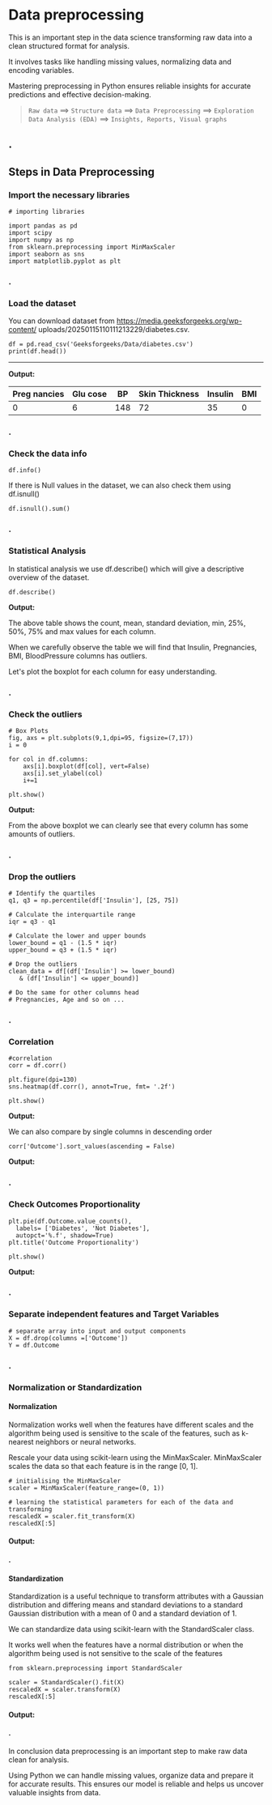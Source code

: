 # Data preprocessing
This is an important step in the data science transforming raw data into a clean structured format for analysis. 

It involves tasks like handling missing values, normalizing data and encoding variables. 

Mastering preprocessing in Python ensures reliable insights for accurate predictions and effective decision-making.

> `Raw data` ==> 
`Structure data` ==> 
`Data Preprocessing` ==> 
`Exploration Data Analysis (EDA)` ==>
`Insights, Reports, Visual graphs`

## .
## Steps in Data Preprocessing
### Import the necessary libraries

```
# importing libraries

import pandas as pd
import scipy
import numpy as np
from sklearn.preprocessing import MinMaxScaler
import seaborn as sns
import matplotlib.pyplot as plt
```

### .
### Load the dataset
You can download dataset from https://media.geeksforgeeks.org/wp-content/ uploads/20250115110111213229/diabetes.csv.

```
df = pd.read_csv('Geeksforgeeks/Data/diabetes.csv')
print(df.head())
```

---
**Output:**

| Preg nancies | Glu cose | BP | Skin Thickness | Insulin | BMI |
|---|---|---|---|---|---|
|0|6|148|72|35|0|

### .
### Check the data info
```df.info()```

If there is Null values in the dataset, we can also check them using df.isnull()

```
df.isnull().sum()
```

### .
### Statistical Analysis
In statistical analysis we use df.describe() which will give a descriptive overview of the dataset.

```
df.describe()
```
**Output:**
>  

The above table shows the count, mean, standard deviation, min, 25%, 50%, 75% and max values for each column. 

When we carefully observe the table we will find that Insulin, Pregnancies, BMI, BloodPressure columns has outliers. 

Let's plot the boxplot for each column for easy understanding.

### .
### Check the outliers
```
# Box Plots
fig, axs = plt.subplots(9,1,dpi=95, figsize=(7,17))
i = 0

for col in df.columns:
    axs[i].boxplot(df[col], vert=False)
    axs[i].set_ylabel(col)
    i+=1

plt.show()
```
**Output:**
>   

From the above boxplot we can clearly see that every column has some amounts of outliers. 

### .
### Drop the outliers

```
# Identify the quartiles
q1, q3 = np.percentile(df['Insulin'], [25, 75])

# Calculate the interquartile range
iqr = q3 - q1

# Calculate the lower and upper bounds
lower_bound = q1 - (1.5 * iqr)
upper_bound = q3 + (1.5 * iqr)

# Drop the outliers
clean_data = df[(df['Insulin'] >= lower_bound) 
   & (df['Insulin'] <= upper_bound)]

# Do the same for other columns head
# Pregnancies, Age and so on ...
```

### .
### Correlation
```
#correlation
corr = df.corr()

plt.figure(dpi=130)
sns.heatmap(df.corr(), annot=True, fmt= '.2f')

plt.show()
```
**Output:**
>    

We can also compare by single columns in descending order
```
corr['Outcome'].sort_values(ascending = False)
```
**Output:**
>   

### .
### Check Outcomes Proportionality
```
plt.pie(df.Outcome.value_counts(), 
  labels= ['Diabetes', 'Not Diabetes'], 
  autopct='%.f', shadow=True)
plt.title('Outcome Proportionality')

plt.show()
```
**Output:**

### .
### Separate independent features and Target Variables

```
# separate array into input and output components
X = df.drop(columns =['Outcome'])
Y = df.Outcome
```

### .
### Normalization or Standardization
#### Normalization
Normalization works well when the features have different scales and the algorithm being used is sensitive to the scale of the features, such as k-nearest neighbors or neural networks.

Rescale your data using scikit-learn using the MinMaxScaler.
MinMaxScaler scales the data so that each feature is in the range [0, 1]. 

```
# initialising the MinMaxScaler
scaler = MinMaxScaler(feature_range=(0, 1))

# learning the statistical parameters for each of the data and transforming
rescaledX = scaler.fit_transform(X)
rescaledX[:5]
```
#### Output:
>  

#### .
#### Standardization
Standardization is a useful technique to transform attributes with a Gaussian distribution and differing means and standard deviations to a standard Gaussian distribution with a mean of 0 and a standard deviation of 1.

We can standardize data using scikit-learn with the StandardScaler class.

It works well when the features have a normal distribution or when the algorithm being used is not sensitive to the scale of the features

```
from sklearn.preprocessing import StandardScaler

scaler = StandardScaler().fit(X)
rescaledX = scaler.transform(X)
rescaledX[:5]
```
#### Output:
>  

#### .
In conclusion data preprocessing is an important step to make raw data clean for analysis. 

Using Python we can handle missing values, organize data and prepare it for accurate results. This ensures our model is reliable and helps us uncover valuable insights from data.
